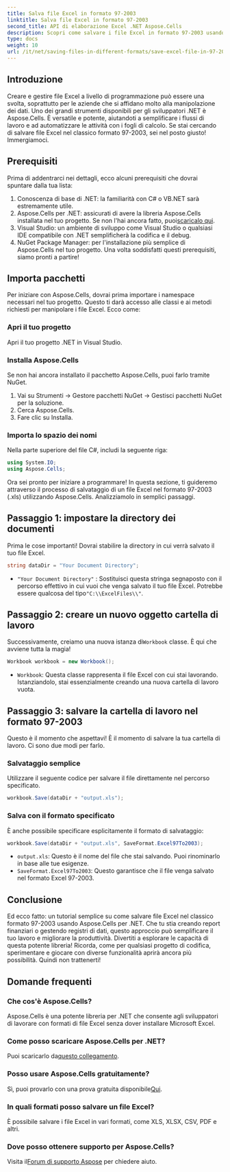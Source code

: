 ```yaml
---
title: Salva file Excel in formato 97-2003
linktitle: Salva file Excel in formato 97-2003
second_title: API di elaborazione Excel .NET Aspose.Cells
description: Scopri come salvare i file Excel in formato 97-2003 usando Aspose.Cells per .NET. Ottieni approfondimenti pratici e una guida passo passo.
type: docs
weight: 10
url: /it/net/saving-files-in-different-formats/save-excel-file-in-97-2003-format/
---
```

## Introduzione
Creare e gestire file Excel a livello di programmazione può essere una svolta, soprattutto per le aziende che si affidano molto alla manipolazione dei dati. Uno dei grandi strumenti disponibili per gli sviluppatori .NET è Aspose.Cells. È versatile e potente, aiutandoti a semplificare i flussi di lavoro e ad automatizzare le attività con i fogli di calcolo. Se stai cercando di salvare file Excel nel classico formato 97-2003, sei nel posto giusto! Immergiamoci.
## Prerequisiti
Prima di addentrarci nei dettagli, ecco alcuni prerequisiti che dovrai spuntare dalla tua lista:
1. Conoscenza di base di .NET: la familiarità con C# o VB.NET sarà estremamente utile.
2.  Aspose.Cells per .NET: assicurati di avere la libreria Aspose.Cells installata nel tuo progetto. Se non l'hai ancora fatto, puoi[scaricalo qui](https://releases.aspose.com/cells/net/).
3. Visual Studio: un ambiente di sviluppo come Visual Studio o qualsiasi IDE compatibile con .NET semplificherà la codifica e il debug.
4. NuGet Package Manager: per l'installazione più semplice di Aspose.Cells nel tuo progetto. 
Una volta soddisfatti questi prerequisiti, siamo pronti a partire!
## Importa pacchetti
Per iniziare con Aspose.Cells, dovrai prima importare i namespace necessari nel tuo progetto. Questo ti darà accesso alle classi e ai metodi richiesti per manipolare i file Excel. Ecco come:
### Apri il tuo progetto
Apri il tuo progetto .NET in Visual Studio.
### Installa Aspose.Cells
Se non hai ancora installato il pacchetto Aspose.Cells, puoi farlo tramite NuGet. 
1. Vai su Strumenti -> Gestore pacchetti NuGet -> Gestisci pacchetti NuGet per la soluzione.
2. Cerca Aspose.Cells.
3. Fare clic su Installa.
### Importa lo spazio dei nomi
Nella parte superiore del file C#, includi la seguente riga:
```csharp
using System.IO;
using Aspose.Cells;
```
Ora sei pronto per iniziare a programmare!
In questa sezione, ti guideremo attraverso il processo di salvataggio di un file Excel nel formato 97-2003 (.xls) utilizzando Aspose.Cells. Analizziamolo in semplici passaggi.
## Passaggio 1: impostare la directory dei documenti
Prima le cose importanti! Dovrai stabilire la directory in cui verrà salvato il tuo file Excel.
```csharp
string dataDir = "Your Document Directory";
```
- `"Your Document Directory"` : Sostituisci questa stringa segnaposto con il percorso effettivo in cui vuoi che venga salvato il tuo file Excel. Potrebbe essere qualcosa del tipo`"C:\\ExcelFiles\\"`.
## Passaggio 2: creare un nuovo oggetto cartella di lavoro
 Successivamente, creiamo una nuova istanza di`Workbook` classe. È qui che avviene tutta la magia!
```csharp
Workbook workbook = new Workbook();
```
- `Workbook`: Questa classe rappresenta il file Excel con cui stai lavorando. Istanziandolo, stai essenzialmente creando una nuova cartella di lavoro vuota.
## Passaggio 3: salvare la cartella di lavoro nel formato 97-2003
Questo è il momento che aspettavi! È il momento di salvare la tua cartella di lavoro. Ci sono due modi per farlo.
### Salvataggio semplice
Utilizzare il seguente codice per salvare il file direttamente nel percorso specificato.
```csharp
workbook.Save(dataDir + "output.xls");
```
### Salva con il formato specificato
È anche possibile specificare esplicitamente il formato di salvataggio:
```csharp
workbook.Save(dataDir + "output.xls", SaveFormat.Excel97To2003);
```
- `output.xls`: Questo è il nome del file che stai salvando. Puoi rinominarlo in base alle tue esigenze.
- `SaveFormat.Excel97To2003`: Questo garantisce che il file venga salvato nel formato Excel 97-2003.
## Conclusione
Ed ecco fatto: un tutorial semplice su come salvare file Excel nel classico formato 97-2003 usando Aspose.Cells per .NET. Che tu stia creando report finanziari o gestendo registri di dati, questo approccio può semplificare il tuo lavoro e migliorare la produttività. Divertiti a esplorare le capacità di questa potente libreria!
Ricorda, come per qualsiasi progetto di codifica, sperimentare e giocare con diverse funzionalità aprirà ancora più possibilità. Quindi non trattenerti!
## Domande frequenti
### Che cos'è Aspose.Cells?
Aspose.Cells è una potente libreria per .NET che consente agli sviluppatori di lavorare con formati di file Excel senza dover installare Microsoft Excel.
### Come posso scaricare Aspose.Cells per .NET?
 Puoi scaricarlo da[questo collegamento](https://releases.aspose.com/cells/net/).
### Posso usare Aspose.Cells gratuitamente?
 Sì, puoi provarlo con una prova gratuita disponibile[Qui](https://releases.aspose.com/).
### In quali formati posso salvare un file Excel?
È possibile salvare i file Excel in vari formati, come XLS, XLSX, CSV, PDF e altri.
### Dove posso ottenere supporto per Aspose.Cells?
 Visita il[Forum di supporto Aspose](https://forum.aspose.com/c/cells/9) per chiedere aiuto.